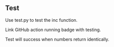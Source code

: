 ## Test
Use test.py to test the inc function. 

Link GitHub action running badge with testing. 

Test will success when numbers return identically.
